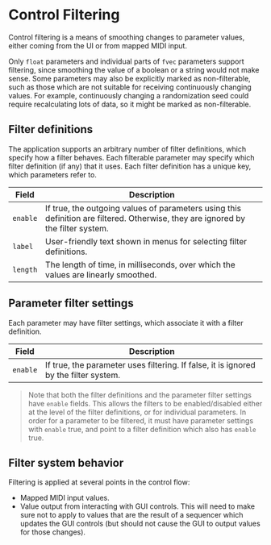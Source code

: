 # Control Filtering

Control filtering is a means of smoothing changes to parameter values, either coming from the UI or from mapped MIDI
input.

Only `float` parameters and individual parts of `fvec` parameters support filtering, since smoothing the value of a
boolean or a string would not make sense. Some parameters may also be explicitly marked as non-filterable, such as those
which are not suitable for receiving continuously changing values. For example, continuously changing a randomization
seed could require recalculating lots of data, so it might be marked as non-filterable.

## Filter definitions
The application supports an arbitrary number of filter definitions, which specify how a filter behaves. Each filterable
parameter may specify which filter definition (if any) that it uses. Each filter definition has a unique key, which
parameters refer to.

| Field | Description |
| ----- | ----------- |
| `enable` | If true, the outgoing values of parameters using this definition are filtered. Otherwise, they are ignored by the filter system.
| `label` | User-friendly text shown in menus for selecting filter definitions.
| `length` | The length of time, in milliseconds, over which the values are linearly smoothed.

## Parameter filter settings
Each parameter may have filter settings, which associate it with a filter definition.

| Field | Description |
| ----- | ----------- |
| `enable` | If true, the parameter uses filtering. If false, it is ignored by the filter system.

> Note that both the filter definitions and the parameter filter settings have `enable` fields. This allows the filters to
be enabled/disabled either at the level of the filter definitions, or for individual parameters. In order for a
parameter to be filtered, it must have parameter settings with `enable` true, and point to a filter definition which
also has `enable` true.

## Filter system behavior
Filtering is applied at several points in the control flow:
* Mapped MIDI input values.
* Value output from interacting with GUI controls. This will need to make sure not to apply to values that are the
result of a sequencer which updates the GUI controls (but should not cause the GUI to output values for those changes).
